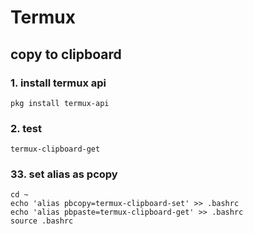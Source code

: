 Termux
======

## copy to clipboard

### 1. install termux api

```
pkg install termux-api
```

### 2. test

```
termux-clipboard-get
```

### 33. set alias as pcopy

```
cd ~
echo 'alias pbcopy=termux-clipboard-set' >> .bashrc
echo 'alias pbpaste=termux-clipboard-get' >> .bashrc
source .bashrc
```

